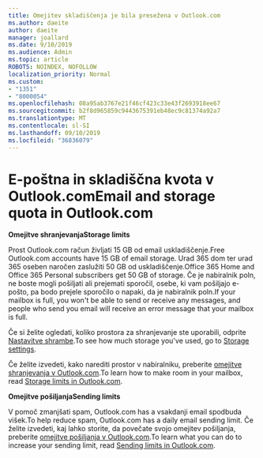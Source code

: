 ```yaml
---
title: Omejitev skladiščenja je bila presežena v Outlook.com
ms.author: daeite
author: daeite
manager: joallard
ms.date: 9/10/2019
ms.audience: Admin
ms.topic: article
ROBOTS: NOINDEX, NOFOLLOW
localization_priority: Normal
ms.custom:
- "1351"
- "8000054"
ms.openlocfilehash: 08a95ab3767e21f46cf423c33e43f2693918ee67
ms.sourcegitcommit: b2f8d965859c9443675391eb48ec9c81374a92a7
ms.translationtype: MT
ms.contentlocale: sl-SI
ms.lasthandoff: 09/10/2019
ms.locfileid: "36836079"
---
```

# <a name="email-and-storage-quota-in-outlookcom"></a><span data-ttu-id="eb67f-102">E-poštna in skladiščna kvota v Outlook.com</span><span class="sxs-lookup"><span data-stu-id="eb67f-102">Email and storage quota in Outlook.com</span></span>

<span data-ttu-id="eb67f-103">**Omejitve shranjevanja**</span><span class="sxs-lookup"><span data-stu-id="eb67f-103">**Storage limits**</span></span>

<span data-ttu-id="eb67f-104">Prost Outlook.com račun življati 15 GB od email uskladiščenje.</span><span class="sxs-lookup"><span data-stu-id="eb67f-104">Free Outlook.com accounts have 15 GB of email storage.</span></span> <span data-ttu-id="eb67f-105">Urad 365 dom ter urad 365 oseben naročen zaslužiti 50 GB od uskladiščenje.</span><span class="sxs-lookup"><span data-stu-id="eb67f-105">Office 365 Home and Office 365 Personal subscribers get 50 GB of storage.</span></span> <span data-ttu-id="eb67f-106">Če je nabiralnik poln, ne boste mogli pošiljati ali prejemati sporočil, osebe, ki vam pošiljajo e-pošto, pa bodo prejele sporočilo o napaki, da je nabiralnik poln.</span><span class="sxs-lookup"><span data-stu-id="eb67f-106">If your mailbox is full, you won't be able to send or receive any messages, and people who send you email will receive an error message that your mailbox is full.</span></span>

<span data-ttu-id="eb67f-107">Če si želite ogledati, koliko prostora za shranjevanje ste uporabili, odprite [Nastavitve shrambe](https://outlook.live.com/mail/options/general/storage).</span><span class="sxs-lookup"><span data-stu-id="eb67f-107">To see how much storage you've used, go to [Storage settings](https://outlook.live.com/mail/options/general/storage).</span></span>

<span data-ttu-id="eb67f-108">Če želite izvedeti, kako narediti prostor v nabiralniku, preberite [omejitve shranjevanja v Outlook.com](https://support.office.com/article/7ac99134-69e5-4619-ac0b-2d313bba5e9e).</span><span class="sxs-lookup"><span data-stu-id="eb67f-108">To learn how to make room in your mailbox, read [Storage limits in Outlook.com](https://support.office.com/article/7ac99134-69e5-4619-ac0b-2d313bba5e9e).</span></span>

<span data-ttu-id="eb67f-109">**Omejitve pošiljanja**</span><span class="sxs-lookup"><span data-stu-id="eb67f-109">**Sending limits**</span></span>

<span data-ttu-id="eb67f-110">V pomoč zmanjšati spam, Outlook.com has a vsakdanji email spodbuda višek.</span><span class="sxs-lookup"><span data-stu-id="eb67f-110">To help reduce spam, Outlook.com has a daily email sending limit.</span></span> <span data-ttu-id="eb67f-111">Če želite izvedeti, kaj lahko storite, da povečate svojo omejitev pošiljanja, preberite [omejitve pošiljanja v Outlook.com](https://support.office.com/article/279ee200-594c-40f0-9ec8-bb6af7735c2e).</span><span class="sxs-lookup"><span data-stu-id="eb67f-111">To learn what you can do to increase your sending limit, read [Sending limits in Outlook.com](https://support.office.com/article/279ee200-594c-40f0-9ec8-bb6af7735c2e).</span></span>